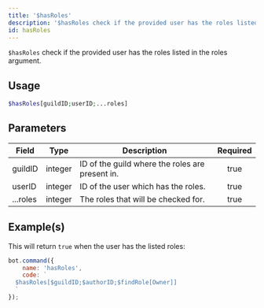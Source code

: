 ```yaml
---
title: '$hasRoles'
description: '$hasRoles check if the provided user has the roles listed in the roles argument.'
id: hasRoles
---
```


`$hasRoles` check if the provided user has the roles listed in the roles argument.

## Usage

```php
$hasRoles[guildID;userID;...roles]
```

## Parameters

| Field    | Type    | Description                                     | Required |
| -------- | ------- | ----------------------------------------------- |:--------:|
| guildID  | integer | ID of the guild where the roles are present in. |   true   |
| userID   | integer | ID of the user which has the roles.             |   true   |
| ...roles | integer | The roles that will be checked for.             |   true   |

## Example(s)

This will return `true` when the user has the listed roles:

```javascript
bot.command({
    name: 'hasRoles',
    code: `
  $hasRoles[$guildID;$authorID;$findRole[Owner]]
  `
});
```
